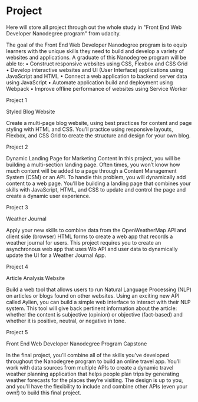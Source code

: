 # Project
Here will store all project through out the whole study in "Front End Web Developer Nanodegree program" from udacity.


The goal of the Front End Web Developer Nanodegree program is to equip learners with the unique skills
they need to build and develop a variety of websites and applications. A graduate of this Nanodegree
program will be able to:
• Construct responsive websites using CSS, Flexbox and CSS Grid
• Develop interactive websites and UI (User Interface) applications using JavaScript and HTML
• Connect a web application to backend server data using JavaScript
• Automate application build and deployment using Webpack
• Improve offline performance of websites using Service Worker


Project 1

Styled Blog Website

Create a multi-page blog website, using best practices for content and page styling with HTML and CSS. You’ll practice using responsive layouts, Flexbox, and CSS Grid to create the structure and design for your own blog.


Project 2

Dynamic Landing Page for Marketing Content
In this project, you will be building a multi-section landing page. Often times, you won’t know how much content will be added to a page through a Content Management System (CSM) or an API. To handle this problem, you will dynamically add content to a web page. You’ll be building a landing page that combines your skills with JavaScript, HTML, and CSS to update and control the page and create a dynamic user experience.

Project 3

Weather Journal

Apply your new skills to combine data from the OpenWeatherMap API and client side (browser) HTML forms to create a web app that records a weather journal for users. This project requires you to create an asynchronous web app that uses Wb API and user data to dynamically update the UI for a Weather Journal App.

Project 4

Article Analysis Website

Build a web tool that allows users to run Natural Language Processing (NLP) on articles or blogs found on other websites. Using an exciting new API called Aylien, you can build a simple web interface to interact with their NLP system. This tool will give back pertinent information about the article: whether the content is subjective (opinion) or objective (fact-based) and whether it is positive, neutral, or negative in tone.


Project 5

Front End Web Developer Nanodegree Program Capstone

In the final project, you’ll combine all of the skills you’ve developed throughout the Nanodegree program to build an online travel app. You’ll work with data sources from multiple APIs to create a dynamic travel weather planning application that helps people plan trips by generating weather forecasts for the places they’re visiting. The design is up to you, and you’ll have the flexibility to include and combine other APIs (even your own!) to build this final project.
